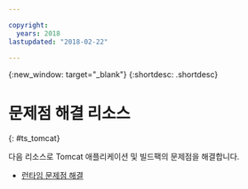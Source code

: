 ```yaml
---

copyright:
  years: 2018
lastupdated: "2018-02-22"

---
```


{:new_window: target="_blank"}
{:shortdesc: .shortdesc}

# 문제점 해결 리소스
{: #ts_tomcat}

다음 리소스로 Tomcat 애플리케이션 및 빌드팩의 문제점을 해결합니다.

* [런타임 문제점 해결](/docs/runtimes-common/ts_runtimes.html#runtimes)
